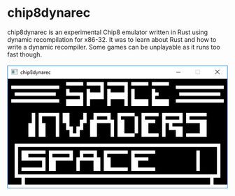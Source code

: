 # chip8dynarec
chip8dynarec is an experimental Chip8 emulator written in Rust using dynamic recompilation for x86-32. It was to learn about Rust and how to write a dynamic recompiler. Some games can be unplayable as it runs too fast though.</br>
</br>
![](screenshot.png)

